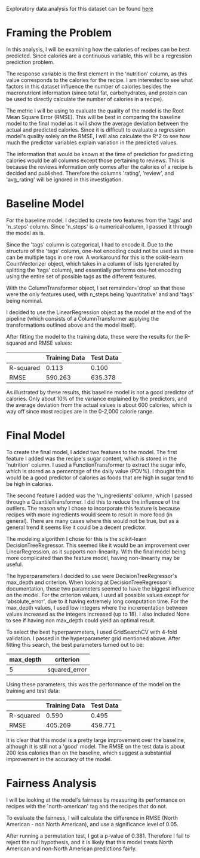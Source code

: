 Exploratory data analysis for this dataset can be found [here](https://ncolebank12.github.io/recipe-ratings/)

# Framing the Problem

In this analysis, I will be examining how the calories of recipes can be best predicted. Since calories are a continuous variable, this will be a regression prediction problem. 

The response variable is the first element in the 'nutrition' column, as this value corresponds to the calories for the recipe. I am interested to see what factors in this dataset influence the number of calories besides the macronutrient information (since total fat, carbohydrates, and protein can be used to directly calculate the number of calories in a recipe). 

The metric I will be using to evaluate the quality of the model is the Root Mean Square Error (RMSE). This will be best in comparing the baseline model to the final model as it will show the average deviation between the actual and predicted calories. Since it is difficult to evaluate a regression model's quality solely on the RMSE, I will also calculate the R^2 to see how much the predictor variables explain variation in the predicted values.

The information that would be known at the time of prediction for predicting calories would be all columns except those pertaining to reviews. This is because the reviews information only comes after the calories of a recipe is decided and published. Therefore the columns 'rating', 'review', and 'avg_rating' will be ignored in this investigation.

# Baseline Model

For the baseline model, I decided to create two features from the 'tags' and 'n_steps' column. Since 'n_steps' is a numerical column, I passed it through the model as is. 

Since the 'tags' column is categorical, I had to encode it. Due to the structure of the 'tags' column, one-hot encoding could not be used as there can be multiple tags in one row. A workaround for this is the scikit-learn CountVectorizer object, which takes in a column of lists (generated by splitting the 'tags' column), and essentially performs one-hot encoding using the entire set of possible tags as the different features. 

With the ColumnTransformer object, I set remainder='drop' so that these were the only features used, with n_steps being 'quantitative' and and 'tags' being nominal.

I decided to use the LinearRegression object as the model at the end of the pipeline (which consists of a ColumnTransformer applying the transformations outlined above and the model itself).

After fitting the model to the training data, these were the results for the R-squared and RMSE values:

|           | Training Data | Test Data |
|-----------|---------------|-----------|
| R-squared | 0.113         | 0.100     |
| RMSE      | 590.263       | 635.378   |

As illustrated by these results, this baseline model is not a good predictor of calories. Only about 10% of the variance explained by the predictors, and the average deviation from the actual values is about 600 calories, which is way off since most recipes are in the 0-2,000 calorie range.

# Final Model

To create the final model, I added two features to the model. The first feature I added was the recipe's sugar content, which is stored in the 'nutrition' column. I used a FunctionTransformer to extract the sugar info, which is stored as a percentage of the daily value (PDV%). I thought this would be a good predictor of calories as foods that are high in sugar tend to be high in calories.

The second feature I added was the 'n_ingredients' column, which I passed through a QuantileTransformer. I did this to reduce the influence of the outliers. The reason why I chose to incorporate this feature is because recipes with more ingredients would seem to result in more food (in general). There are many cases where this would not be true, but as a general trend it seems like it could be a decent predictor.

The modeling algorithm I chose for this is the scikit-learn DecisionTreeRegressor. This seemed like it would be an improvement over LinearRegression, as it supports non-linearity. With the final model being more complicated than the feature model, having non-linearity may be useful.

The hyperparameters I decided to use were DecisionTreeRegressor's max_depth and criterion. When looking at DecisionTreeRegressor's documentation, these two parameters seemed to have the biggest influence on the model. For the criterion values, I used all possible values except for 'absolute_error', due to it having extremely long computation time. For the max_depth values, I used low integers where the incrementation between values increased as the integers increased (up to 18). I also included None to see if having non max_depth could yield an optimal result.

To select the best hyperparameters, I used GridSearchCV with 4-fold validation. I passed in the hyperparameter grid mentioned above. After fitting this search, the best parameters turned out to be:

| max_depth | criterion     |
|-----------|---------------|
| 5         | squared_error |

Using these parameters, this was the performance of the model on the training and test data:

|           | Training Data | Test Data |
|-----------|---------------|-----------|
| R-squared | 0.590         | 0.495     |
| RMSE      | 405.269       | 459.771   |

It is clear that this model is a pretty large improvement over the baseline, although it is still not a 'good' model. The RMSE on the test data is about 200 less calories than on the baseline, which suggest a substantial improvement in the accuracy of the model. 

# Fairness Analysis

I will be looking at the model's fairness by measuring its performance on recipes with the 'north-american' tag and the recipes that do not.

To evaluate the fairness, I will calculate the difference in RMSE (North American - non North American), and use a significance level of 0.05.

After running a permutation test, I got a p-value of 0.381. Therefore I fail to reject the null hypothesis, and it is likely that this model treats North American and non-North American predictions fairly. 
